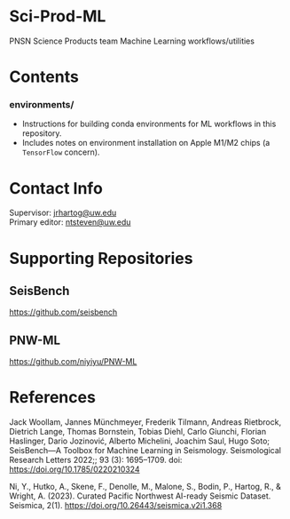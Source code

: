 # Sci-Prod-ML
PNSN Science Products team Machine Learning workflows/utilities

# Contents
### environments/
 - Instructions for building conda environments for ML workflows in this repository.
 - Includes notes on environment installation on Apple M1/M2 chips (a `TensorFlow` concern).

# Contact Info
Supervisor: jrhartog@uw.edu  
Primary editor: ntsteven@uw.edu  

# Supporting Repositories
## SeisBench  
https://github.com/seisbench
## PNW-ML
https://github.com/niyiyu/PNW-ML

# References
Jack Woollam, Jannes Münchmeyer, Frederik Tilmann, Andreas Rietbrock, Dietrich Lange, Thomas Bornstein, Tobias Diehl, Carlo Giunchi, Florian Haslinger, Dario Jozinović, Alberto Michelini, Joachim Saul, Hugo Soto; SeisBench—A Toolbox for Machine Learning in Seismology. Seismological Research Letters 2022;; 93 (3): 1695–1709. doi: https://doi.org/10.1785/0220210324

Ni, Y., Hutko, A., Skene, F., Denolle, M., Malone, S., Bodin, P., Hartog, R., & Wright, A. (2023). Curated Pacific Northwest AI-ready Seismic Dataset. Seismica, 2(1). https://doi.org/10.26443/seismica.v2i1.368